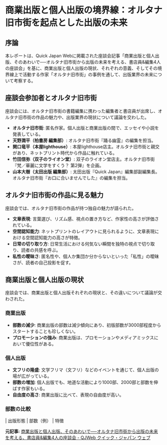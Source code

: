 # 商業出版と個人出版の境界線：オルタナ旧市街を起点とした出版の未来

## 序論

本レポートは、Quick Japan Webに掲載された座談会記事「商業出版と個人出版、そのあわいで──オルタナ旧市街から出版の未来を考える、書店員&編集4人の座談会」を基に、商業出版と個人出版の現状、それぞれの意義、そしてその境界線上で活動する作家「オルタナ旧市街」の事例を通して、出版業界の未来について考察する。

## 座談会参加者とオルタナ旧市街

座談会には、オルタナ旧市街の書籍編集に携わった編集者と書店員が出席し、オルタナ旧市街の作品の魅力や、出版業界の現状について議論を交わした。

* **オルタナ旧市街**: 匿名作家。個人出版と商業出版の間で、エッセイや小説を発表している。
* **天野潤平（柏書房 編集部）**: オルタナ旧市街『踊る幽霊』の編集を担当。
* **関口竜平（本屋lighthouse）**: 本屋lighthouse店主。オルタナ旧市街と親交があり、ネットプリント時代から作品に触れている。
* **竹田信弥（双子のライオン堂）**: 双子のライオン堂店主。オルタナ旧市街『梵／華麗に文学をすくう？ 第2弾』を企画。
* **山本大樹（太田出版 編集部）**: 太田出版『Quick Japan』編集部副編集長。オルタナ旧市街『お口に合いませんでした』の編集を担当。

## オルタナ旧市街の作品に見る魅力

座談会では、オルタナ旧市街の作品が持つ独自の魅力が語られた。

* **文章表現**: 言葉選び、リズム感、視点の置き方など、作家性の高さが評価されている。
* **空間認知能力**: ネットプリントのレイアウトに見られるように、文章表現における空間認知能力の高さが特徴。
* **日常の切り取り方**: 日常生活における何気ない瞬間を独特の視点で切り取り、読者の共感を呼ぶ。
* **私性の曖昧さ**: 匿名性や、個人か集団か分からないといった「私性」の曖昧さが、読者の自己投影を促す。

## 商業出版と個人出版の現状

座談会では、商業出版と個人出版それぞれの現状と、その違いについて議論が交わされた。

### 商業出版

* **部数の減少**: 商業出版の部数は減少傾向にあり、初版部数が3000部程度からスタートすることも珍しくない。
* **プロモーションの強み**: 商業出版は、プロモーションやメディアミックスにおいて優位性がある。

### 個人出版

* **文フリの隆盛**: 文学フリマ（文フリ）などのイベントを通じて、個人出版の場が広がっている。
* **部数の増加**: 個人出版でも、地道な活動により1000部、2000部と部数を伸ばす作家もいる。
* **自由度の高さ**: 商業出版に比べて、表現の自由度が高い。

### 部数の比較

| 出版形態 | 部数（例） | 特徴 

**元記事:** [商業出版と個人出版、そのあわいで──オルタナ旧市街から出版の未来を考える、書店員&編集4人の座談会 - QJWeb クイック・ジャパン ウェブ](https://qjweb.jp/news/135981/)